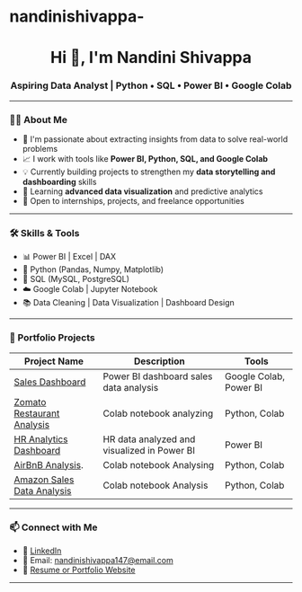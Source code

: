 # nandinishivappa-

<h1 align="center">Hi 👋, I'm Nandini Shivappa</h1>
<h3 align="center">Aspiring Data Analyst | Python • SQL • Power BI • Google Colab</h3>

---

### 👩‍💻 About Me

- 🎯 I'm passionate about extracting insights from data to solve real-world problems  
- 📈 I work with tools like **Power BI, Python, SQL, and Google Colab**  
- 💡 Currently building projects to strengthen my **data storytelling and dashboarding** skills  
- 🌱 Learning **advanced data visualization** and predictive analytics  
- 🤝 Open to internships, projects, and freelance opportunities  

---

### 🛠️ Skills & Tools

- 📊 Power BI | Excel | DAX  
- 🐍 Python (Pandas, Numpy, Matplotlib)  
- 💽 SQL (MySQL, PostgreSQL)  
- ☁️ Google Colab | Jupyter Notebook  
- 📚 Data Cleaning | Data Visualization | Dashboard Design  

---

### 📂 Portfolio Projects

| Project Name | Description | Tools |
|--------------|-------------|-------|
| [Sales Dashboard](https://github.com/NANDINI_SHIVAPPA/Sales-Analysis-Project) | Power BI dashboard sales data analysis | Google Colab, Power BI |Python & Colab notebook |
| [Zomato Restaurant Analysis](https://github.com/NANDINI_SHIVAPPA/Zomato-Restaurant-Analysis-Colab) | Colab notebook analyzing| Python, Colab |
| [HR Analytics Dashboard](https://github.com/NANDINI_SHIVAPPA/HR-Analytics-PBI) | HR data analyzed and visualized in Power BI | Power BI |
| [AirBnB Analysis](https://github.com/NANDINI_SHIVAPPA/AirBnB-Analysis-Colab). | Colab notebook Analysing | Python, Colab |
| [Amazon Sales Data Analysis](https://github.com/NANDINI_SHIVAPPA/Amazon-Sales-Data-Analysis) | Colab notebook Analysis | Python, Colab |

---

### 📫 Connect with Me

- 🔗 [LinkedIn](www.linkedin.com/in/nandini-shivappa0413)
- 💌 Email: nandinishivappa147@email.com  
- 📁 [Resume or Portfolio Website]()

---

